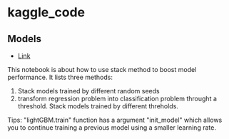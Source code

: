 # kaggle_code

## Models

- [Link](https://www.kaggle.com/fatihozturk/models-stacking-3rd-place-solution) 

This notebook is about how to use stack method to boost model performance. It lists three methods:

1. Stack models trained by different random seeds
2. transform regression problem into classification problem throught a threshold. Stack models trained by different threholds.

Tips: "lightGBM.train" function has a argument "init_model" which allows you to continue training a previous model using a smaller learning rate.

